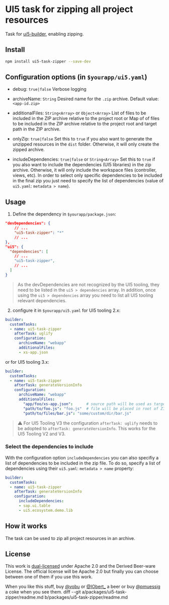 # UI5 task for zipping all project resources

Task for [ui5-builder](https://github.com/SAP/ui5-builder), enabling zipping.

## Install

```bash
npm install ui5-task-zipper --save-dev
```

## Configuration options (in `$yourapp/ui5.yaml`)

- debug: `true|false`
Verbose logging

- archiveName: `String`
Desired name for the `.zip` archive.
Default value: `<app-id.zip>`

- additionalFiles: `String<Array>` or `Object<Array>`
List of files to be included in the ZIP archive relative to the project root or Map of of files to be included in the ZIP archive relative to the project root and target path in the ZIP archive.

- onlyZip: `true|false`
Set this to `true` if you also want to generate the unzipped resources in the `dist` folder. Otherwise, it will only create the zipped archive.

- includeDependencies: `true|false` or `String<Array>`
Set this to `true` if you also want to include the dependencies (UI5 libraries) in the zip archive. Otherwise, it will only include the workspace files (controller, views, etc). In order to select only specific dependencies to be included in the final zip you just need to specify the list of dependencies (value of `ui5.yaml`: `metadata > name`).

## Usage

1. Define the dependency in `$yourapp/package.json`:

```json
"devDependencies": {
    // ...
    "ui5-task-zipper": "*"
    // ...
},
"ui5": {
  "dependencies": [
    // ...
    "ui5-task-zipper",
    // ...
  ]
}
```

> As the devDependencies are not recognized by the UI5 tooling, they need to be listed in the `ui5 > dependencies` array. In addition, once using the `ui5 > dependencies` array you need to list all UI5 tooling relevant dependencies.

2. configure it in `$yourapp/ui5.yaml` for UI5 tooling 2.x:

```yaml
builder:
  customTasks:
  - name: ui5-task-zipper
    afterTask: uglify
    configuration:
      archiveName: "webapp"
      additionalFiles:
      - xs-app.json
```

or for UI5 tooling 3.x:

```yaml
builder:
  customTasks:
  - name: ui5-task-zipper
    afterTask: generateVersionInfo
    configuration:
      archiveName: "webapp"
      additionalFiles:
        "app/foo/xs-app.json":      # source path will be used as target path
        "path/to/foo.js": "foo.js"  # file will be placed in root of ZIP file
        "path/to/files/bar.js": "some/custom/dir/bar.js"
```

> :warning: For UI5 Tooling V3 the configuration `afterTask: uglify` needs to be adopted to `afterTask: generateVersionInfo`. This works for the UI5 Tooling V2 and V3.

### Select the dependencies to include

With the configuration option `includeDependencies` you can also specifiy a list of dependencies to be included in the zip file. To do so, specify a list of dependencies using their `ui5.yaml`: `metadata > name` property:

```yaml
builder:
  customTasks:
  - name: ui5-task-zipper
    afterTask: generateVersionInfo
    configuration:
      includeDependencies:
      - sap.ui.table
      - ui5.ecosystem.demo.lib
```

## How it works

The task can be used to zip all project resources in an archive.

## License

This work is [dual-licensed](../../LICENSE) under Apache 2.0 and the Derived Beer-ware License. The official license will be Apache 2.0 but finally you can choose between one of them if you use this work.

When you like this stuff, buy [@vobu](https://twitter.com/vobu) or [@IObert_](https://twitter.com/IObert_) a beer or buy [@pmuessig](https://twitter.com/pmuessig) a coke when you see them.
diff --git a/packages/ui5-task-zipper/readme.md b/packages/ui5-task-zipper/readme.md
